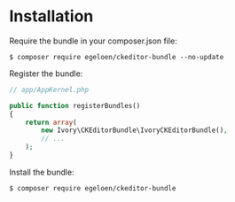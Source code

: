 # Installation

Require the bundle in your composer.json file:

```
$ composer require egeloen/ckeditor-bundle --no-update
```

Register the bundle:

``` php
// app/AppKernel.php

public function registerBundles()
{
    return array(
        new Ivory\CKEditorBundle\IvoryCKEditorBundle(),
        // ...
    );
}
```

Install the bundle:

```
$ composer require egeloen/ckeditor-bundle
```
